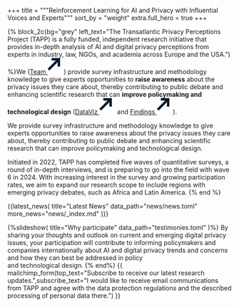 +++
title = """Reinforcement Learning for  <span class="block md:inline"> AI and Privacy <span class="block md:inline"><span class='test' data-words='Challenges,Attitudes,Perceptions,Trends,Issues' data-shuffle='true'></span>
with Influential <span class="block md:inline">Voices and <span class="block md:inline">Experts"""
sort_by = "weight"
extra.full_hero = true
+++

{% block_2c(bg="grey" left_text="The Transatlantic Privacy Perceptions Project (TAPP) is a fully funded, independent research initiative that provides in-depth analysis of AI and digital privacy perceptions from experts in industry, law, NGOs, and academia across Europe and the USA.") %}We ([Team <img src="/assets/arrow_away.svg" class="inline-arrow">](@/people/index.md)) provide survey infrastructure and methodology knowledge to give experts opportunities to __raise awareness__ about the privacy issues they care about, thereby contributing to public debate and enhancing scientific research that can __improve policymaking and technological design__ ([DataViz <img src="/assets/arrow_away.svg" class="inline-arrow">](@/results/index.md) and [Findings <img src="/assets/arrow_away.svg" class="inline-arrow">](@/findings/index.md)).

 We provide survey infrastructure and methodology knowledge to give experts opportunities to raise awareness about the privacy issues they care about, thereby contributing to public debate and enhancing scientific research that can improve policymaking and technological design.


Initiated in 2022, TAPP has completed five waves of quantitative surveys, a round of in-depth interviews, and is preparing to go into the field with wave 6 in 2024. With increasing interest in the survey and growing participation rates, we aim to expand our research scope to include regions with emerging privacy debates, such as Africa and Latin America.
{% end %}

{{latest_news(
title="Latest News"
   data_path="news/news.toml"
    more_news="news/_index.md"
)}}


{%slideshow(
title="Why participate"
   data_path="testimonies.toml"
)%}
By sharing your thoughts and outlook on current and emerging digital privacy issues, your participation will contribute to informing policymakers and companies internationally about AI and digital privacy trends and concerns and how they can best be addressed in policy <br> and technological design.
{% end%}
{{
mailchimp_form(top_text="Subscribe to receive our latest research updates.",subscribe_text="I would like to receive email communications from TAPP and agree with the data protection regulations and the described processing of personal data there.")
}}
